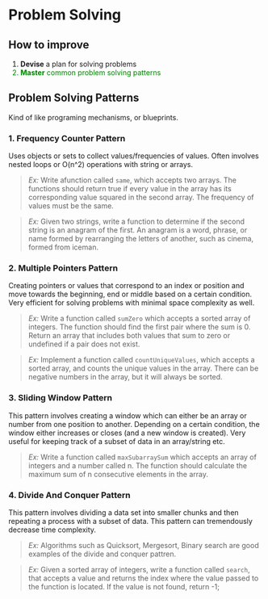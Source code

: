 # Problem Solving

## How to improve

<ol>
  <li><strong>Devise</strong> a plan for solving problems</li>
  <li style="color: green;"><strong>Master</strong> common problem solving patterns</li>
</ol>

## Problem Solving Patterns

Kind of like programing mechanisms, or blueprints.

### 1. Frequency Counter Pattern

Uses objects or sets to collect values/frequencies of values. Often involves nested loops or O(n^2) operations with string or arrays.

> _Ex:_ Write afunction called `same`, which accepts two arrays. The functions should return true if every value in the array has its corresponding value squared in the second array. The frequency of values must be the same.

> _Ex:_ Given two strings, write a function to determine if the second string is an anagram of the first. An anagram is a word, phrase, or name formed by rearranging the letters of another, such as cinema, formed from iceman.

### 2. Multiple Pointers Pattern

Creating pointers or values that correspond to an index or position and move towards the beginning, end or middle based on a certain condition. Very efficient for solving problems with minimal space complexity as well.

> _Ex:_ Write a function called `sumZero` which accepts a sorted array of integers. The function should find the first pair where the sum is 0. Return an array that includes both values that sum to zero or undefined if a pair does not exist.

> _Ex:_ Implement a function called `countUniqueValues`, which accepts a sorted array, and counts the unique values in the array. There can be negative numbers in the array, but it will always be sorted.

### 3. Sliding Window Pattern

This pattern involves creating a window which can either be an array or number from one position to another. Depending on a certain condition, the window either increases or closes (and a new window is created). Very useful for keeping track of a subset of data in an array/string etc.

> _Ex:_ Write a function called `maxSubarraySum` which accepts an array of integers and a number called n. The function should calculate the maximum sum of n consecutive elements in the array.

### 4. Divide And Conquer Pattern

This pattern involves dividing a data set into smaller chunks and then repeating a process with a subset of data. This pattern can tremendously decrease time complexity.

> _Ex:_ Algorithms such as Quicksort, Mergesort, Binary search are good examples of the divide and conquer pattren.

> _Ex:_ Given a sorted array of integers, write a function called `search`, that accepts a value and returns the index where the value passed to the function is located. If the value is not found, return -1;
